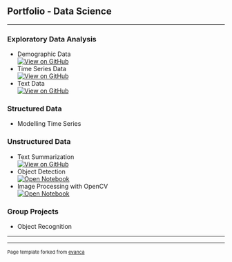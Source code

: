 ## Portfolio - Data Science

---


### Exploratory Data Analysis

- Demographic Data<br>
<a href = "https://github.com/pallabee/Demographic-Data-Analysis"><img src="https://img.shields.io/badge/GitHub-View_on_GitHub-blue?logo=GitHub" alt="View on GitHub" /></a>
- Time Series Data<br>
<a href = "https://github.com/pallabee/Time-Series-for-Stock-Price-Prediction/tree/main/eda"><img src="https://img.shields.io/badge/GitHub-View_on_GitHub-blue?logo=GitHub" alt="View on GitHub" /></a>
- Text Data<br>
<a href = "https://github.com/pallabee/EDA-for-Text-using-R"><img src="https://img.shields.io/badge/GitHub-View_on_GitHub-blue?logo=GitHub" alt="View on GitHub" /></a>


### Structured Data
- Modelling Time Series 


### Unstructured Data

- Text Summarization<br>
<a href = "https://github.com/pallabee/Summarize-COVID-19-News"><img src="https://img.shields.io/badge/GitHub-View_on_GitHub-blue?logo=GitHub" alt="View on GitHub" /></a>
- Object Detection<br>
<a href = "https://github.com/pallabee/human-pose-estimation/blob/main/person_detector.ipynb"><img src="https://img.shields.io/badge/Jupyter-Open_Notebook-blue?logo=Jupyter" alt="Open Notebook" /></a>
- Image Processing with OpenCV<br>
<a href = "https://github.com/pallabee/human-pose-estimation/blob/main/Task1_2.ipynb"><img src="https://img.shields.io/badge/Jupyter-Open_Notebook-blue?logo=Jupyter" alt="Open Notebook" /></a>




### Group Projects

- Object Recognition

---




---
<p style="font-size:11px">Page template forked from <a href="https://github.com/evanca/quick-portfolio">evanca</a></p>
<!-- Remove above link if you don't want to attibute -->
